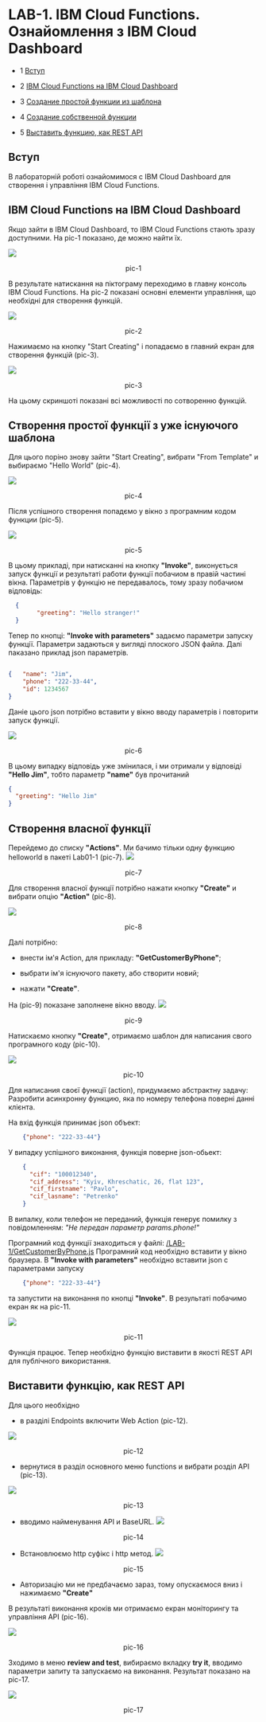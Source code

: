 # LAB-1. IBM Cloud Functions. Ознайомлення з IBM Cloud Dashboard

<!-- TOC BEGIN -->
- 1 [Вступ](#p1)

- 2 [IBM Cloud Functions  на IBM Cloud Dashboard](#p2)

- 3 [Создание простой функции из шаблона](#p3)

- 4 [Создание собственной функции](#p4)

- 5 [Выставить функцию, как REST API](#p5)
<!-- TOC END -->

<a name="p1"></a>
## Вступ

В лабораторній роботі ознайомимося с IBM Cloud Dashboard для створення і управління IBM Cloud Functions.

<a name="p2"></a>
## IBM Cloud Functions  на IBM Cloud Dashboard

Якщо зайти в IBM Cloud Dashboard, то IBM Cloud Functions стають зразу доступними. На pic-1  показано, де можно найти їх.

<kbd><img src="doc/lab-01-pic-1.png" /></kbd>
<p style="text-align: center;">pic-1</p>                        

В результате натискання на піктограму переходимо в главну консоль IBM Cloud Functions. На pic-2 показані основні елементи управління, що необхідні для створення функцій.

<kbd><img src="doc/lab-01-pic-2.png" /></kbd>
<p style="text-align: center;">pic-2</p>


Нажимаємо на кнопку "Start Creating" і попадаємо в главний екран для створення функцій (pic-3).

<kbd><img src="doc/lab-01-pic-3.png" /></kbd>
<p style="text-align: center;">pic-3</p>

На цьому скриншоті показані всі можливості по сотворенню функцій.

<a name="p3"></a>
## Створення простої функції з уже існуючого шаблона

Для цього поріно знову зайти "Start Creating", вибрати "From Template" и выбираємо "Hello World" (pic-4).

<kbd><img src="doc/lab-01-pic-4.png" /></kbd>
<p style="text-align: center;">pic-4</p>

Після успішного створення попадємо у вікно з програмним кодом функции (pic-5).

<kbd><img src="doc/lab-01-pic-5.png" /></kbd>
<p style="text-align: center;">pic-5</p>

В цьому прикладі, при натисканні на кнопку **"Invoke"**, виконується запуск функції и результаті работи функції побачиом в правій частині вікна. Параметрів у функцію не передавалось, тому зразу побачиом відповідь:

```json
  {
        "greeting": "Hello stranger!"
  }

```
 Тепер по кнопці: **"Invoke with parameters"** задаємо параметри запуску функції. Параметри задаються у вигляді плоского JSON файла. Далі паказано приклад json  параметрів.

```json

{   "name": "Jim",
    "phone": "222-33-44",
    "id": 1234567
}
```

Даніе цього json потрібно вставити у вікно вводу параметрів і повторити запуск функції.

<kbd><img src="doc/lab-01-pic-6.png" /></kbd>
<p style="text-align: center;">pic-6</p>

В цьому випадку відповідь уже змінилася, і ми отримали у відповіді **"Hello Jim"**, тобто параметр **"name"** був прочитаний

```json
{
  "greeting": "Hello Jim"
}
```




<a name="p4"></a>
## Створення власної функції

Перейдемо до списку **"Actions"**. Ми бачимо тільки  одну функцию helloworld в пакеті Lab01-1 (pic-7). 
<kbd><img src="doc/lab-01-pic-7.png" /></kbd>
<p style="text-align: center;">pic-7</p>

Для створення власної функції потрібно нажати кнопку **"Create"** и вибрати опцію **"Action"**  (pic-8).

<kbd><img src="doc/lab-01-pic-8.png" /></kbd>
<p style="text-align: center;">pic-8</p>

Далі потрібно:

- внести ім'я Action, для прикладу: **"GetCustomerByPhone"**;

- выбрати ім'я існуючого пакету, або створити новий;

- нажати **"Create"**.

На (pic-9)  показане заполнене вікно вводу.
<kbd><img src="doc/lab-01-pic-9.png" /></kbd>
<p style="text-align: center;">pic-9</p>

Натискаємо кнопку **"Create"**, отримаємо шаблон для написания свого програмного коду (pic-10).

<kbd><img src="doc/lab-01-pic-10.png" /></kbd>
<p style="text-align: center;">pic-10</p>

Для написания своєї функції (action), придумаємо абстрактну задачу: Разробити асинхронну функцию, яка по номеру телефона поверні данні клієнта.

На вхід  функція принимає json объект:

```json
    {"phone": "222-33-44"}
```

У випадку успішного виконання, функція поверне json-обьект:

```json
    {
      "cif": "100012340",
      "cif_address": "Kyiv, Khreschatic, 26, flat 123",
      "cif_firstname": "Pavlo",
      "cif_lasname": "Petrenko"
    }
```

В випалку, коли телефон не переданий, функція генерує помилку з повідомленням: *"Не передан параметр params.phone!"*

Програмний код функції знаходиться у файлі: [/LAB-1/GetCustomerByPhone.js](/LAB-1/GetCustomerByPhone.js)
Програмний код необхідно вставити у вікно браузера. В **"Invoke with parameters"**  необхідно вставити json с параметрами запуску
```json
    {"phone": "222-33-44"}
```

 та запустити на виконання по кнопці **"Invoke"**.
 В результаті побачимо екран як на pic-11.

<kbd><img src="doc/lab-01-pic-11.png" /></kbd>
<p style="text-align: center;">pic-11</p>

Функція працює. Тепер необхідно функцію виставити в якості REST API  для публічного використання.

<a name="p5"></a>
## Виставити функцію, как REST API

Для цього необхідно
- в разділі Endpoints  включити Web Action (pic-12).

<kbd><img src="doc/lab-01-pic-12.png" /></kbd>
<p style="text-align: center;">pic-12</p>

- вернутися в разділ основного меню functions и вибрати розділ API (pic-13).

<kbd><img src="doc/lab-01-pic-13.png" /></kbd>
<p style="text-align: center;">pic-13</p>

- вводимо найменування API и BaseURL.
<kbd><img src="doc/lab-01-pic-14.png" /></kbd>
<p style="text-align: center;">pic-14</p>

- Встановлюємо http суфікс і http метод.
<kbd><img src="doc/lab-01-pic-15.png" /></kbd>
<p style="text-align: center;">pic-15</p>

- Авторизацію ми не предбачаємо зараз, тому опускаємося вниз і нажимаємо **"Create"**

В результаті виконання кроків ми отримаємо екран моніторингу та управління API (pic-16).

<kbd><img src="doc/lab-01-pic-16.png" /></kbd>
<p style="text-align: center;">pic-16</p>

Зходимо в меню **review and test**, вибираємо вкладку **try it**, вводимо параметри запиту та запускаємо на виконання. Результат показано на pic-17.

<kbd><img src="doc/lab-01-pic-17.png" /></kbd>
<p style="text-align: center;">pic-17</p>
